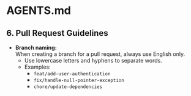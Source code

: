 # AGENTS.md

## 6. Pull Request Guidelines
- **Branch naming:**  
  When creating a branch for a pull request, always use English only.  
  - Use lowercase letters and hyphens to separate words.  
  - Examples:  
    - `feat/add-user-authentication`  
    - `fix/handle-null-pointer-exception`  
    - `chore/update-dependencies`
